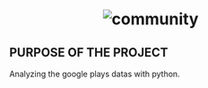 <h1 align="center">
  <img src="https://cdn.wccftech.com/wp-content/uploads/2021/10/Google_Play_Store_3.jpg" alt="community" />
</h1>

## PURPOSE OF THE PROJECT
Analyzing the google plays datas with python. 

